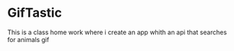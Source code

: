 # GifTastic
This is a class home work where i create an app whith an api that searches for animals gif
